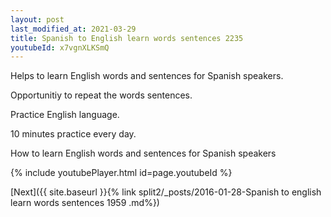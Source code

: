 ```yaml
---
layout: post
last_modified_at: 2021-03-29
title: Spanish to English learn words sentences 2235 
youtubeId: x7vgnXLKSmQ
---
```

 
 
Helps to learn English words and sentences for Spanish speakers.

Opportunitiy to repeat the words sentences. 

Practice English language. 
 
10 minutes practice every day. 
 
How to learn English words and sentences for Spanish speakers 
 
{% include youtubePlayer.html id=page.youtubeId %}
 
 
[Next]({{ site.baseurl }}{% link  split2/_posts/2016-01-28-Spanish to english learn words sentences 1959 .md%})
 
